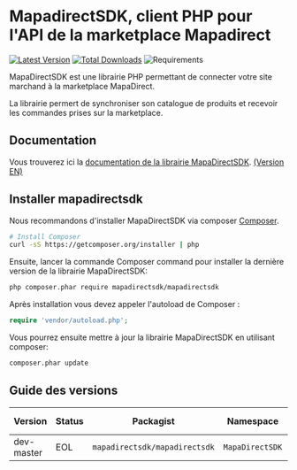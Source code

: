 MapadirectSDK, client PHP pour l'API de la marketplace Mapadirect
=======================

[![Latest Version](https://img.shields.io/github/release/202-ecommerce/mapadirectSDK/all.svg?style=flat-square)](https://github.com/202-ecommerce/mapadirectSDK/releases)
[![Total Downloads](https://img.shields.io/packagist/dt/mapadirectsdk/mapadirectsdk.svg?style=flat-square)](https://packagist.org/packages/mapadirectsdk/mapadirectsdk)
![Requirements](https://img.shields.io/packagist/php-v/mapadirectsdk/mapadirectsdk.svg?style=flat-square)


MapaDirectSDK est une librairie PHP permettant de connecter votre site marchand à la
marketplace MapaDirect.

La librairie permert de synchroniser son catalogue de produits et recevoir les commandes prises sur la marketplace.

## Documentation

Vous trouverez ici la [documentation de la librairie MapaDirectSDK](https://docs.202-ecommerce.com/mapadirectsdk/fr/). [(Version EN)](https://docs.202-ecommerce.com/mapadirectsdk/en/)

## Installer mapadirectsdk

Nous recommandons d'installer MapaDirectSDK via composer [Composer](http://getcomposer.org).

```bash
# Install Composer
curl -sS https://getcomposer.org/installer | php
```

Ensuite, lancer la commande Composer command pour installer la dernière version de la librairie MapaDirectSDK:

```bash
php composer.phar require mapadirectsdk/mapadirectsdk
```

Après installation vous devez appeler l'autoload de Composer :

```php
require 'vendor/autoload.php';
```

Vous pourrez ensuite mettre à jour la librairie MapaDirectSDK en utilisant composer:

 ```bash
composer.phar update
 ```


## Guide des versions

| Version | Status     | Packagist           | Namespace    | Repo                | Doc                | PSR-7 | PHP Version |
|---------|------------|---------------------|--------------|---------------------|---------------------|-------|-------------|
| dev-master     | EOL        | `mapadirectsdk/mapadirectsdk`     | `MapaDirectSDK`     | [master][mapadirectsdk-1-repo] | [EN][mapadirectsdk-1-doc-en]/[FR][mapadirectsdk-1-doc-fr] | No    | >= 5.6    |

[mapadirectsdk-1-repo]: https://github.com/202-ecommerce/mapadirectSDK
[mapadirectsdk-1-doc-fr]: https://docs.202-ecommerce.com/mapadirectsdk/fr/
[mapadirectsdk-1-doc-en]: https://docs.202-ecommerce.com/mapadirectsdk/en/